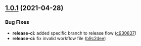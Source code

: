 ## [1.0.1](https://github.com/Pixelmatters/commitlint-config-pixelmatters/compare/v1.0.0...v1.0.1) (2021-04-28)


### Bug Fixes

* **release-ci:** added specific branch to release flow ([c930837](https://github.com/Pixelmatters/commitlint-config-pixelmatters/commit/c9308373a6a5c7a84046dc93d81af062978321a2))
* **release-ci:** fix invalid workflow file ([b9c2dee](https://github.com/Pixelmatters/commitlint-config-pixelmatters/commit/b9c2dee581f5f91d010f6361e4d1158d0730d4e0))
